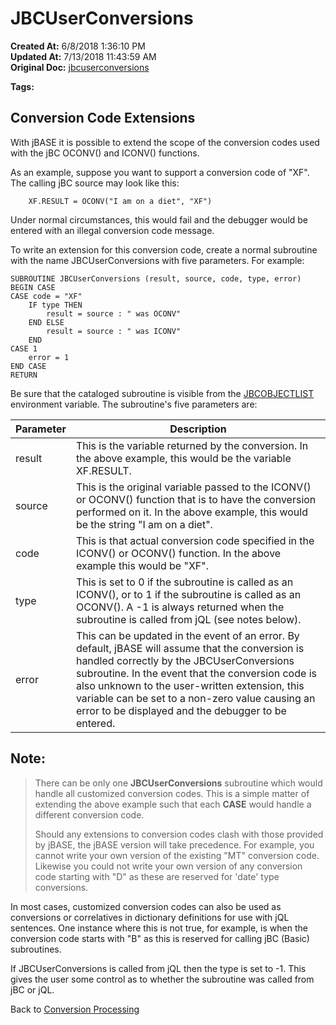 # JBCUserConversions

**Created At:** 6/8/2018 1:36:10 PM  
**Updated At:** 7/13/2018 11:43:59 AM  
**Original Doc:** [jbcuserconversions](https://docs.jbase.com/46351-conversion-processing/jbcuserconversions)  

**Tags:**
<badge text='conversion processing' vertical='middle' />
<badge text='jql' vertical='middle' />

## Conversion Code Extensions

With jBASE it is possible to extend the scope of the conversion codes used with the jBC OCONV() and ICONV() functions.

As an example, suppose you want to support a conversion code of "XF". The calling jBC source may look like this:

```
    XF.RESULT = OCONV("I am on a diet", "XF")
```

Under normal circumstances, this would fail and the debugger would be entered with an illegal conversion code message.

To write an extension for this conversion code, create a normal subroutine with the name JBCUserConversions with five parameters. For example:

```
SUBROUTINE JBCUserConversions (result, source, code, type, error)
BEGIN CASE
CASE code = "XF"
    IF type THEN
        result = source : " was OCONV"
    END ELSE
        result = source : " was ICONV"
    END
CASE 1
    error = 1
END CASE
RETURN
```



Be sure that the cataloged subroutine is visible from the [JBCOBJECTLIST](jbcobjectlist) environment variable. The subroutine's five parameters are:


| Parameter<br> | Description<br> |
| --- | --- |
| result<br> | This is the variable returned by the conversion. In the above example, this would be the variable XF.RESULT.<br> |
| source<br> | This is the original variable passed to the ICONV() or OCONV() function that is to have the conversion performed on it. In the above example, this would be the string "I am on a diet".<br> |
| code<br> | This is that actual conversion code specified in the ICONV() or OCONV() function. In the above example this would be "XF".<br> |
| type<br> | This is set to 0 if the subroutine is called as an ICONV(), or to 1 if the subroutine is called as an OCONV(). A -1 is always returned when the subroutine is called from jQL (see notes below).<br> |
| error<br> | This can be updated in the event of an error. By default, jBASE will assume that the conversion is handled correctly by the JBCUserConversions subroutine. In the event that the conversion code is also unknown to the user-written extension, this variable can be set to a non-zero value causing an error to be displayed and the debugger to be entered.<br> |




## Note:


> There can be only one **JBCUserConversions** subroutine which would handle all customized conversion codes. This is a simple matter of extending the above example such that each **CASE** would handle a different conversion code.
> 
> Should any extensions to conversion codes clash with those provided by jBASE, the jBASE version will take precedence. For example, you cannot write your own version of the existing "MT" conversion code. Likewise you could not write your own version of any conversion code starting with "D" as these are reserved for 'date' type conversions.


In most cases, customized conversion codes can also be used as conversions or correlatives in dictionary definitions for use with jQL sentences. One instance where this is not true, for example, is when the conversion code starts with "B" as this is reserved for calling jBC (Basic) subroutines.

If JBCUserConversions is called from jQL then the type is set to -1. This gives the user some control as to whether the subroutine was called from jBC or jQL.



Back to [Conversion Processing](321577-conversion-processing)
